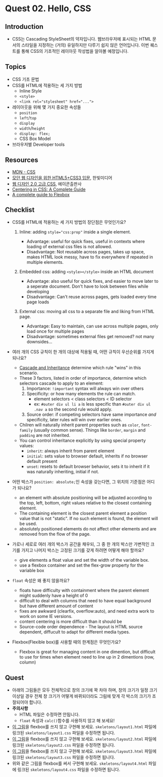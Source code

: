 # Quest 02. Hello, CSS


## Introduction
* CSS는 Cascading StyleSheet의 약자입니다. 웹브라우저에 표시되는 HTML 문서의 스타일을 지정하는 (거의) 유일하지만 다루기 쉽지 않은 언어입니다. 이번 퀘스트를 통해 CSS의 기초적인 레이아웃 작성법을 알아볼 예정입니다.

## Topics
* CSS 기초 문법
* CSS를 HTML에 적용하는 세 가지 방법
  * Inline Style
  * `<style>`
  * `<link rel="stylesheet" href="...">`
* 레이아웃을 위해 몇 가지 중요한 속성들
  * `position`
  * `left`/`top`
  * `display`
  * `width`/`height`
  * `display: flex;`
  * CSS Box Model
* 브라우저별 Developer tools

## Resources
* [MDN - CSS](https://developer.mozilla.org/ko/docs/Web/CSS)
* [모던 웹 디자인을 위한 HTML5+CSS3 입문](http://www.yes24.com/24/Goods/15683538?Acode=101), 한빛미디어
* [웹 디자인 2.0 고급 CSS](http://www.yes24.com/24/Goods/2808075?Acode=101), 에이콘출판사
* [Centering in CSS: A Complete Guide](https://css-tricks.com/centering-css-complete-guide/)
* [A complete guide to Flexbox](https://css-tricks.com/snippets/css/a-guide-to-flexbox/)

## Checklist
* CSS를 HTML에 적용하는 세 가지 방법의 장단점은 무엇인가요?
   1. Inline: adding `style="css:prop"` inside a single element.
      * Advantage: useful for quick fixes, useful in contexts where loading of external css files is not allowed.
      * Disadvantage: Not reusable across pages, takes up space, makes HTML look messy, have to fix everywhere if repeated in multiple elements.

   2. Embedded css: adding `<style></style>` inside an HTML document
      * Advantage: also useful for quick fixes, and easier to move later to a seperate document. Don't have to look between files while developing
      * Disadvantage: Can't reuse across pages, gets loaded every time page loads

   3. External css: moving all css to a separate file and liking from HTML page.
      * Advantage: Easy to maintain, can use across multiple pages, only load once for multiple pages
      * Disadvantage: sometimes external files get removed? not many downsides...

* 여러 개의 CSS 규칙이 한 개의 대상에 적용될 때, 어떤 규칙이 우선순위를 가지게 되나요?
   * [Cascade and Inheritance](https://developer.mozilla.org/en-US/docs/Learn/CSS/Introduction_to_CSS/Cascade_and_inheritance) determine which rule "wins" in this scenario.
   * These 3 factors, listed in order of importance, determine which selectors cascade to apply to an element: 
      1. Importance: `!important` syntax will always win over others
      2. Specificity: or how many elements the rule can match. 
         * element selectors < class selectors < ID selector
         * ex: `#outer div ul li a` is less specific than `#outer div ul .nav a` so the second rule would apply.
      3. Source order: if competing selectors have same importance _and_ specificity, later rules will win over earlier ones. 
   * Chilren will naturally inherit parent properties such as `color`, `font-family` (usually common sense). Things like `border`, `margin` and `padding` are not inherited.
   * You can control inheritance explicitly by using special property values:
      * `inherit`: always inherit from parent element
      * `initial`: sets value to browser default, inherits if no browser default present
      * `unset`: resets to default browser behavior, sets it to inherit if it was naturally inheriting, initial if not.

* 어떤 박스가 `position: absolute;`인 속성을 갖는다면, 그 위치의 기준점은 어디가 되나요?
   * an element with absolute positioning will be adjusted according to the top, left, bottom, right values relative to the closest containing element.
   * The containing element is the closest parent element a position value that is not "static". If no such element is found, the <html> element will be used.
   * absolutely positioned elements do not affect other elements and are removed from the flow of the page.

* 가로나 세로로 여러 개의 박스가 공간을 채우되, 그 중 한 개의 박스만 가변적인 크기를 가지고 나머지 박스는 고정된 크기를 갖게 하려면 어떻게 해야 할까요?
   * give elements a float value and set the width of the variable box.
   * use a flexbox container and set the flex-grow property for the variable box

* `float` 속성은 왜 좋지 않을까요?
   * floats have difficulty with containment where the parent element might suddenly have a height of 0
   * difficult to deal with columns that need to have equal background but have different amount of content
   * fixes are awkward (clearfix, overflow:auto), and need extra work to work on some IE versions.
   * content centering is more difficult than it should be
   * Source-code order dependence - The layout is HTML source dependent, diffucult to adapt for different media types.

* Flexbox(Flexible box)를 사용할 때의 한계점은 무엇인가요?
   * Flexbox is great for managing content in one dimention, but difficult to use for times when element need to line up in 2 dimentions (row, column)

## Quest
* 아래의 그림들은 모두 전체적으로 창의 크기에 꽉 차야 하며, 창의 크기가 일정 크기 이상일 경우 전체 창 크기가 어떻게 바뀌되더라도 그림에 맞게 각 박스의 크기가 조절되어야 합니다.
* **주의사항**
  * HTML 파일은 수정하면 안됩니다.
  * `float` 속성과 `calc()`함수를 사용하지 않고 해 보세요!
* [이 그림](layout1.png)을 flexbox를 쓰지 않고 구현해 보세요. `skeletons/layout1.html` 파일에 링크된 `skeletons/layout1.css` 파일을 수정하면 됩니다.
* [이 그림](layout2.png)을 flexbox를 쓰지 않고 구현해 보세요. `skeletons/layout2.html` 파일에 링크된 `skeletons/layout2.css` 파일을 수정하면 됩니다.
* [이 그림](layout3.png)을 flexbox를 쓰지 않고 구현해 보세요. `skeletons/layout3.html` 파일에 링크된 `skeletons/layout3.css` 파일을 수정하면 됩니다.
* 위와 같은 그림을 flexbox를 써서 구현해 보세요. `skeletons/layout4.html` 파일에 링크된 `skeletons/layout4.css` 파일을 수정하면 됩니다.
